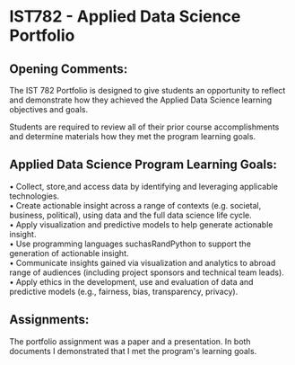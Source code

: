 # IST782 - Applied Data Science Portfolio

## Opening Comments:
The IST 782 Portfolio is designed to give students an opportunity to reflect and demonstrate how they achieved the Applied Data Science learning objectives and goals.

Students are required to review all of their prior course accomplishments and determine materials how they met the program learning goals.

## Applied Data Science Program Learning Goals:
• Collect, store,and access data by identifying and leveraging applicable technologies.  
• Create actionable insight across a range of contexts (e.g. societal, business, political), using data and the full data science life cycle.  
• Apply visualization and predictive models to help generate actionable insight.  
• Use programming languages suchasRandPython to support the generation of actionable insight.  
• Communicate insights gained via visualization and analytics to abroad range of audiences (including project sponsors and technical team leads).  
• Apply ethics in the development, use and evaluation of data and predictive models (e.g., fairness, bias, transparency, privacy).  

## Assignments:
The portfolio assignment was a paper and a presentation.  In both documents I demonstrated that I met the program's learning goals.
